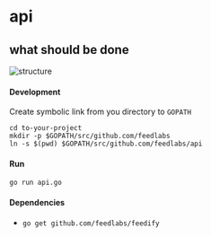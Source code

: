 api
===

what should be done
-------------------
![structure](https://cloud.githubusercontent.com/assets/1843523/4171633/2f18586a-353f-11e4-90e9-b68d8a7d27a1.png)

#### Development
Create symbolic link from you directory to `GOPATH`
```
cd to-your-project
mkdir -p $GOPATH/src/github.com/feedlabs
ln -s $(pwd) $GOPATH/src/github.com/feedlabs/api
```

#### Run
`go run api.go`

#### Dependencies
* `go get github.com/feedlabs/feedify`

